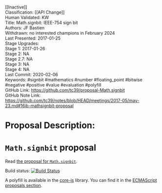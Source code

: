 [[Inactive]]<br>Classification: [[API Change]]<br>Human Validated: KW<br>Title: Math.signbit: IEEE-754 sign bit<br>Authors: JF Bastien<br>Withdrawn: no interested champions in February 2024<br>Last Presented: 2017-01-25<br>Stage Upgrades:<br>Stage 1: 2017-01-26  
Stage 2: NA  
Stage 2.7: NA  
Stage 3: NA  
Stage 4: NA<br>Last Commit: 2020-02-06<br>Keywords: #signbit #mathematics #number #floating_point #bitwise #negative #positive #value #evaluation #polyfill<br>GitHub Link: https://github.com/tc39/proposal-Math.signbit <br>GitHub Note Link: https://github.com/tc39/notes/blob/HEAD/meetings/2017-05/may-23.md#16ib-mathsignbit-proposal
# Proposal Description:
# `Math.signbit` proposal

Read [the proposal for `Math.signbit`](https://tc39.github.io/proposal-Math.signbit/Math.signbit.html).

Build status: [![Build Status](https://travis-ci.org/tc39/proposal-Math.signbit.svg?branch=master)](https://travis-ci.org/tc39/proposal-Math.signbit)

A polyfill is available in the [core-js](https://github.com/zloirock/core-js) library. You can find it in the [ECMAScript proposals section](https://github.com/zloirock/core-js#mathsignbit).
<br>